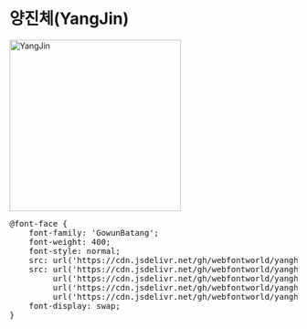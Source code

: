 # 양진체(YangJin)

<a href="https://wess.tistory.com" target="_blank">
    <img src="https://webfontworld.github.io/yangjin/YangJin.jpg" alt="YangJin" style="width:300px">
</a>
<pre>
@font-face {
    font-family: 'GowunBatang';
    font-weight: 400;
    font-style: normal;
    src: url('https://cdn.jsdelivr.net/gh/webfontworld/yangheeryu/GowunBatangRegular.eot');
    src: url('https://cdn.jsdelivr.net/gh/webfontworld/yangheeryu/GowunBatangRegulareot?#iefix') format('embedded-opentype'),
         url('https://cdn.jsdelivr.net/gh/webfontworld/yangheeryu/GowunBatangRegular.woff2') format('woff2'),
         url('https://cdn.jsdelivr.net/gh/webfontworld/yangheeryu/GowunBatangRegular.woff') format('woff'),
         url('https://cdn.jsdelivr.net/gh/webfontworld/yangheeryu/GowunBatangRegular.ttf') format("truetype");
    font-display: swap;
} 
</pre>

